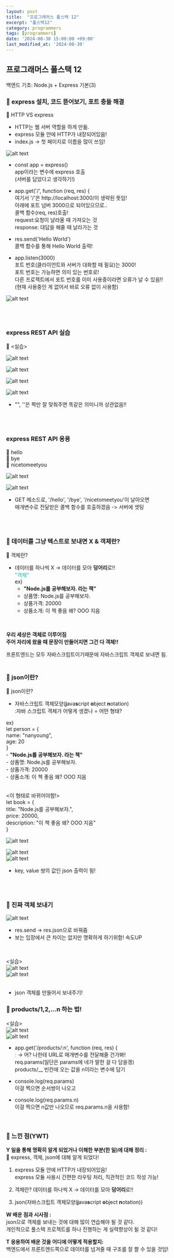 ```yaml
---
layout: post
title:  "프로그래머스 풀스택 12"
excerpt: "풀스택12"
category: programmers
tags: [programmers]
date: '2024-08-30 15:00:00 +09:00'
last_modified_at: '2024-08-30'
---
```


## 프로그래머스 풀스택 12
백엔드 기초: Node.js + Express 기본(3)

### 🌊 express 설치, 코드 뜯어보기, 포트 충돌 해결

💫 HTTP VS express<br>
- HTTP는 웹 서버 역할을 하게 만듦.<br>
- express 모듈 안에 HTTP가 내장되어있음!<br>
- index.js -> 첫 페이지로 이름을 많이 쓰임!<br>

![alt text](img01/image-78.png)<br>

- const app = express()<br>
app이라는 변수에 express 호출<br>
(서버를 담았다고 생각하기!)<br>

- app.get('/', function (req, res) \{<br>
여기서 '/'은 http://localhost:3000/이 생략된 뜻임!<br>
아래에 포트 넘버 3000으로 되어있으므로..<br>
콜백 함수(req, res)호출!<br>
request:요청이 날라올 때 가져오는 것<br>
response: 대답을 해줄 때 날라가는 것<br>

- res.send('Hello World')<br>
콜백 함수를 통해 Hello World 출력!<br>

- app.listen(3000)<br>
포트 번호(클라이언트와 서버가 대화할 때 필요)는 3000!<br>
포트 번호는 가능하면 의미 있는 번호로!<br>
다른 프로젝트에서 포트 번호를 이미 사용중이라면 오류가 날 수 있음!!<br>
(현재 사용중인 게 없어서 바로 오류 없이 사용함)<br>

![alt text](img01/image-79.png)<br>

<br><br/>

### express REST API 실습

💫 \<실습><br>

![alt text](img01/image-81.png)<br>

![alt text](img01/image-80.png)<br>

![alt text](img01/image-83.png)<br>

![alt text](img01/image-82.png)<br>

- "", ''은 짝만 잘 맞춰주면 똑같은 의미니까 상관없음!!<br>

<br><br/>

### express REST API 응용

💫 hello<br>
💫 bye<br>
💫 nicetomeetyou<br>

![alt text](img01/image-84.png)<br>

![alt text](img01/image-85.png)<br>

- GET 메소드로, '/hello', '/bye', '/nicetomeetyou'이 날아오면<br>
  매개변수로 전달받은 콜백 함수를 호출하겠음 -> 서버에 셋팅<br>

<br><br/>

### 🌊 데이터를 그냥 텍스트로 보내면 X & 객체란?

💫 객체란?<br>
- 데이터를 하나씩 X -> 데이터를 모아 **덩어리**로!!<br>
<span style="color:lightseagreen">"객체"</span><br>
ex)<br>
    - **"Node.js를 공부해보자. 라는 책"**<br>
    - 상품명: Node.js를 공부해보자.<br>
    - 상품가격: 20000<br>
    - 상품소개: 이 책 좋음 왜? OOO 지음<br>
<br>

**우리 세상은 객체로 이루어짐**<br>
**주어 자리에 왔을 때 문장이 만들어지면 그건 다 객체!!**<br>

프론트엔드는 모두 자바스크립트이기때문에 자바스크립트 객체로 보내면 됨.<br><br/>

### 🌊 json이란?

💫 json이란?<br>

- 자바스크립트 객체모양(**j**ava**s**cript **o**bject **n**otation)<br>
:자바 스크립트 객체가 어떻게 생겼나 = 어떤 형태?<br>

ex)<br>
    let person = {<br>
  name: "nanyoung",<br>
  age: 20<br>
}<br>
    - **"Node.js를 공부해보자. 라는 책"**<br>
    - 상품명: Node.js를 공부해보자.<br>
    - 상품가격: 20000<br>
    - 상품소개: 이 책 좋음 왜? OOO 지음<br>
<br>

\<이 형태로 바뀌어야함!><br>
let book = {<br>
  title: "Node.js를 공부해보자.",<br>
  price: 20000,<br>
  description: "이 책 좋음 왜? OOO 지음"<br>
}<br>

![alt text](img01/image-86.png)<br>

![alt text](img01/image-87.png)<br>
![alt text](img01/image-88.png)<br>
- key, value 쌍의 값인 json 출력이 됨!<br>

<br><br/>

### 🌊 진짜 객체 보내기

![alt text](img01/image-89.png)<br>
- res.send -> res.json으로 바꿔줌<br>
- 보는 입장에서 큰 차이는 없지만 명확하게 하기위함! 속도UP<br>

<br>

\<실습><br>
![alt text](img01/image-90.png)<br>
![alt text](img01/image-91.png)<br><br/>

- json 객체를 만들어서 보내주기!<br>

### 🌊 products/1,2,...n 하는 법!

\<실습><br>
![alt text](img01/image-92.png)<br>
![alt text](img01/image-93.png)<br>
- app.get\('/products/:n', function (req, res) \{<br>
      <span style="color:lightseagreen">:</span> -> 어? 나한테 URL로 매개변수를 전달해줄 건가봐!<br>
    req.params(일단은 params에 네가 말한 걸 다 담을겡)<br>
    products/__ 빈칸에 오는 값을 n이라는 변수에 담기<br>

- console.log(req.params)<br>
이걸 찍으면 순서쌍이 나오고<br>

- console.log(req.params.n)<br>
이걸 찍으면 n값만 나오므로 req.params.n을 사용함!<br>
<br><br/>

### 🌊 느낀 점(YWT)

**Y 일을 통해 명확히 알게 되었거나 이해한 부분(한 일)에 대해 정리 :**<br>
💫 express, 객체, json에 대해 알게 되었다!<br>
1. express 모듈 안에 HTTP가 내장되어있음!<br>
express 모듈 사용시 간편한 라우팅 처리, 직관적인 코드 작성 가능!<br>

2. 객체란? 데이터를 하나씩 X -> 데이터를 모아 **덩어리**로!!<br>

3. json(자바스크립트 객체모양(**j**ava**s**cript **o**bject **n**otation))<br>

**W 배운 점과 시사점 :**<br>
json으로 객체를 보내는 것에 대해 많이 연습해야 될 것 같다.<br>
개인적으로 풀스택 프로젝트를 하나 진행하는 게 실력향상이 될 것 같다!<br>

**T 응용하여 배운 것을 어디에 어떻게 적용할지:**<br>
백엔드에서 프론트엔드쪽으로 데이터를 넘겨줄 때 구조를 잘 짤 수 있을 것임!<br>


